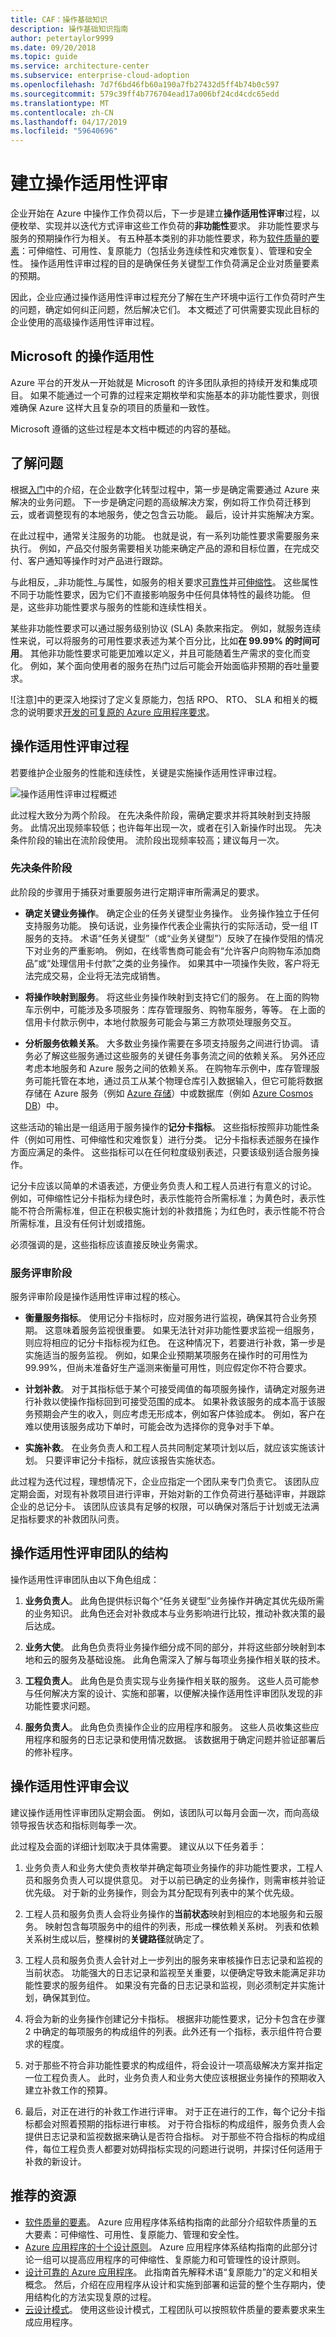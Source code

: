 ```yaml
---
title: CAF：操作基础知识
description: 操作基础知识指南
author: petertaylor9999
ms.date: 09/20/2018
ms.topic: guide
ms.service: architecture-center
ms.subservice: enterprise-cloud-adoption
ms.openlocfilehash: 7d7f6bd46fb60a190a7fb27432d5ff4b74b0c597
ms.sourcegitcommit: 579c39ff4b776704ead17a006bf24cd4cdc65edd
ms.translationtype: MT
ms.contentlocale: zh-CN
ms.lasthandoff: 04/17/2019
ms.locfileid: "59640696"
---
```

# <a name="establishing-an-operational-fitness-review"></a>建立操作适用性评审

企业开始在 Azure 中操作工作负荷以后，下一步是建立**操作适用性评审**过程，以便枚举、实现并以迭代方式评审这些工作负荷的**非功能性**要求。 非功能性要求与服务的预期操作行为相关。 有五种基本类别的非功能性要求，称为[软件质量的要素](../../guide/pillars.md)：可伸缩性、可用性、复原能力（包括业务连续性和灾难恢复）、管理和安全性。 操作适用性评审过程的目的是确保任务关键型工作负荷满足企业对质量要素的预期。

因此，企业应通过操作适用性评审过程充分了解在生产环境中运行工作负荷时产生的问题，确定如何纠正问题，然后解决它们。 本文概述了可供需要实现此目标的企业使用的高级操作适用性评审过程。

## <a name="operational-fitness-at-microsoft"></a>Microsoft 的操作适用性

Azure 平台的开发从一开始就是 Microsoft 的许多团队承担的持续开发和集成项目。 如果不能通过一个可靠的过程来定期枚举和实施基本的非功能性要求，则很难确保 Azure 这样大且复杂的项目的质量和一致性。

Microsoft 遵循的这些过程是本文档中概述的内容的基础。

## <a name="understanding-the-problem"></a>了解问题

根据[入门](../../cloud-adoption/getting-started/overview.md)中的介绍，在企业数字化转型过程中，第一步是确定需要通过 Azure 来解决的业务问题。 下一步是确定问题的高级解决方案，例如将工作负荷迁移到云，或者调整现有的本地服务，使之包含云功能。 最后，设计并实施解决方案。

在此过程中，通常关注服务的功能。 也就是说，有一系列功能性要求需要服务来执行。 例如，产品交付服务需要相关功能来确定产品的源和目标位置，在完成交付、客户通知等操作时对产品进行跟踪。

与此相反，_非功能性_与属性，如服务的相关要求[可靠性](../../reliability/index.md)并[可伸缩性](../../checklist/scalability.md)。 这些属性不同于功能性要求，因为它们不直接影响服务中任何具体特性的最终功能。 但是，这些非功能性要求与服务的性能和连续性相关。

某些非功能性要求可以通过服务级别协议 (SLA) 条款来指定。 例如，就服务连续性来说，可以将服务的可用性要求表述为某个百分比，比如**在 99.99% 的时间可用**。 其他非功能性要求可能更加难以定义，并且可能随着生产需求的变化而变化。 例如，某个面向使用者的服务在热门过后可能会开始面临非预期的吞吐量要求。

![注意]中的更深入地探讨了定义复原能力，包括 RPO、 RTO、 SLA 和相关的概念的说明要求[开发的可复原的 Azure 应用程序要求](../../reliability/requirements.md)。

## <a name="operational-fitness-review-process"></a>操作适用性评审过程

若要维护企业服务的性能和连续性，关键是实施操作适用性评审过程。

![操作适用性评审过程概述](_images/ofr-flow.png)

此过程大致分为两个阶段。 在先决条件阶段，需确定要求并将其映射到支持服务。 此情况出现频率较低；也许每年出现一次，或者在引入新操作时出现。 先决条件阶段的输出在流阶段使用。 流阶段出现频率较高；建议每月一次。

### <a name="prerequisites-phase"></a>先决条件阶段

此阶段的步骤用于捕获对重要服务进行定期评审所需满足的要求。

- **确定关键业务操作**。 确定企业的任务关键型业务操作。 业务操作独立于任何支持服务功能。 换句话说，业务操作代表企业需执行的实际活动，受一组 IT 服务的支持。 术语“任务关键型”（或“业务关键型”）反映了在操作受阻的情况下对业务的严重影响。 例如，在线零售商可能会有“允许客户向购物车添加商品”或“处理信用卡付款”之类的业务操作。 如果其中一项操作失败，客户将无法完成交易，企业将无法完成销售。

- **将操作映射到服务**。 将这些业务操作映射到支持它们的服务。 在上面的购物车示例中，可能涉及多项服务：库存管理服务、购物车服务，等等。 在上面的信用卡付款示例中，本地付款服务可能会与第三方款项处理服务交互。

- **分析服务依赖关系**。 大多数业务操作需要在多项支持服务之间进行协调。 请务必了解这些服务通过这些服务的关键任务事务流之间的依赖关系。 另外还应考虑本地服务和 Azure 服务之间的依赖关系。 在购物车示例中，库存管理服务可能托管在本地，通过员工从某个物理仓库引入数据输入，但它可能将数据存储在 Azure 服务（例如 [Azure 存储](/azure/storage/common/storage-introduction)）中或数据库（例如 [Azure Cosmos DB](/azure/cosmos-db/introduction)）中。

这些活动的输出是一组适用于服务操作的**记分卡指标**。 这些指标按照非功能性条件（例如可用性、可伸缩性和灾难恢复）进行分类。 记分卡指标表述服务在操作方面应满足的条件。 这些指标可以在任何粒度级别表述，只要该级别适合服务操作。

记分卡应该以简单的术语表述，方便业务负责人和工程人员进行有意义的讨论。 例如，可伸缩性记分卡指标为绿色时，表示性能符合所需标准；为黄色时，表示性能不符合所需标准，但正在积极实施计划的补救措施；为红色时，表示性能不符合所需标准，且没有任何计划或措施。

必须强调的是，这些指标应该直接反映业务需求。

### <a name="service-review-phase"></a>服务评审阶段

服务评审阶段是操作适用性评审过程的核心。

- **衡量服务指标**。 使用记分卡指标时，应对服务进行监视，确保其符合业务预期。 这意味着服务监视很重要。 如果无法针对非功能性要求监视一组服务，则应将相应的记分卡指标视为红色。 在这种情况下，若要进行补救，第一步是实施适当的服务监视。 例如，如果企业预期某项服务在操作时的可用性为 99.99%，但尚未准备好生产遥测来衡量可用性，则应假定你不符合要求。

- **计划补救**。 对于其指标低于某个可接受阈值的每项服务操作，请确定对服务进行补救以使操作指标回到可接受范围的成本。 如果补救该服务的成本高于该服务预期会产生的收入，则应考虑无形成本，例如客户体验成本。 例如，客户在难以使用该服务成功下单时，可能会改为选择你的竞争对手下单。

- **实施补救**。 在业务负责人和工程人员共同制定某项计划以后，就应该实施该计划。 只要评审记分卡指标，就应该报告实施状态。

此过程为迭代过程，理想情况下，企业应指定一个团队来专门负责它。 该团队应定期会面，对现有补救项目进行评审，开始对新的工作负荷进行基础评审，并跟踪企业的总记分卡。 该团队应该具有足够的权限，可以确保对落后于计划或无法满足指标要求的补救团队问责。

## <a name="structure-of-the-operational-fitness-review-team"></a>操作适用性评审团队的结构

操作适用性评审团队由以下角色组成：

1. **业务负责人**。 此角色提供标识每个“任务关键型”业务操作并确定其优先级所需的业务知识。 此角色还会对补救成本与业务影响进行比较，推动补救决策的最后达成。

2. **业务大使**。 此角色负责将业务操作细分成不同的部分，并将这些部分映射到本地和云的服务及基础设施。 此角色需深入了解与每项业务操作相关联的技术。

3. **工程负责人**。 此角色是负责实现与业务操作相关联的服务。 这些人员可能参与任何解决方案的设计、实施和部署，以便解决操作适用性评审团队发现的非功能性要求问题。

4. **服务负责人**。 此角色负责操作企业的应用程序和服务。 这些人员收集这些应用程序和服务的日志记录和使用情况数据。 该数据用于确定问题并验证部署后的修补程序。

## <a name="operational-fitness-review-meeting"></a>操作适用性评审会议

建议操作适用性评审团队定期会面。 例如，该团队可以每月会面一次，而向高级领导报告状态和指标则每季一次。

此过程及会面的详细计划取决于具体需要。 建议从以下任务着手：

1. 业务负责人和业务大使负责枚举并确定每项业务操作的非功能性要求，工程人员和服务负责人可以提供意见。 对于以前已确定的业务操作，则需审核并验证优先级。 对于新的业务操作，则会为其分配现有列表中的某个优先级。

2. 工程人员和服务负责人会将业务操作的**当前状态**映射到相应的本地服务和云服务。 映射包含每项服务中的组件的列表，形成一棵依赖关系树。 列表和依赖关系树生成以后，整棵树的**关键路径**就确定了。

3. 工程人员和服务负责人会针对上一步列出的服务来审核操作日志记录和监视的当前状态。 功能强大的日志记录和监视至关重要，以便确定导致未能满足非功能性要求的服务组件。 如果没有完备的日志记录和监视，则必须制定并实施计划，确保其到位。

4. 将会为新的业务操作创建记分卡指标。 根据非功能性要求，记分卡包含在步骤 2 中确定的每项服务的构成组件的列表。此外还有一个指标，表示组件符合要求的程度。

5. 对于那些不符合非功能性要求的构成组件，将会设计一项高级解决方案并指定一位工程负责人。 此时，业务负责人和业务大使应该根据业务操作的预期收入建立补救工作的预算。

6. 最后，对正在进行的补救工作进行评审。 对于正在进行的工作，每个记分卡指标都会对照着预期的指标进行审核。 对于符合指标的构成组件，服务负责人会提供日志记录和监视数据来确认是否符合指标。 对于那些不符合指标的构成组件，每位工程负责人都要对妨碍指标实现的问题进行说明，并探讨任何适用于补救的新设计。

## <a name="recommended-resources"></a>推荐的资源

- [软件质量的要素](../../guide/pillars.md)。
    Azure 应用程序体系结构指南的此部分介绍软件质量的五大要素：可伸缩性、可用性、复原能力、管理和安全性。
- [Azure 应用程序的十个设计原则](../../guide/design-principles/index.md)。
    Azure 应用程序体系结构指南的此部分讨论一组可以提高应用程序的可伸缩性、复原能力和可管理性的设计原则。
- [设计可靠的 Azure 应用程序](../../reliability/index.md)。
    此指南首先解释术语“复原能力”的定义和相关概念。 然后，介绍在应用程序从设计和实施到部署和运营的整个生存期内，使用结构化的方法实现复原的过程。
- [云设计模式](../../patterns/index.md)。
    使用这些设计模式，工程团队可以按照软件质量的要素要求来生成应用程序。

